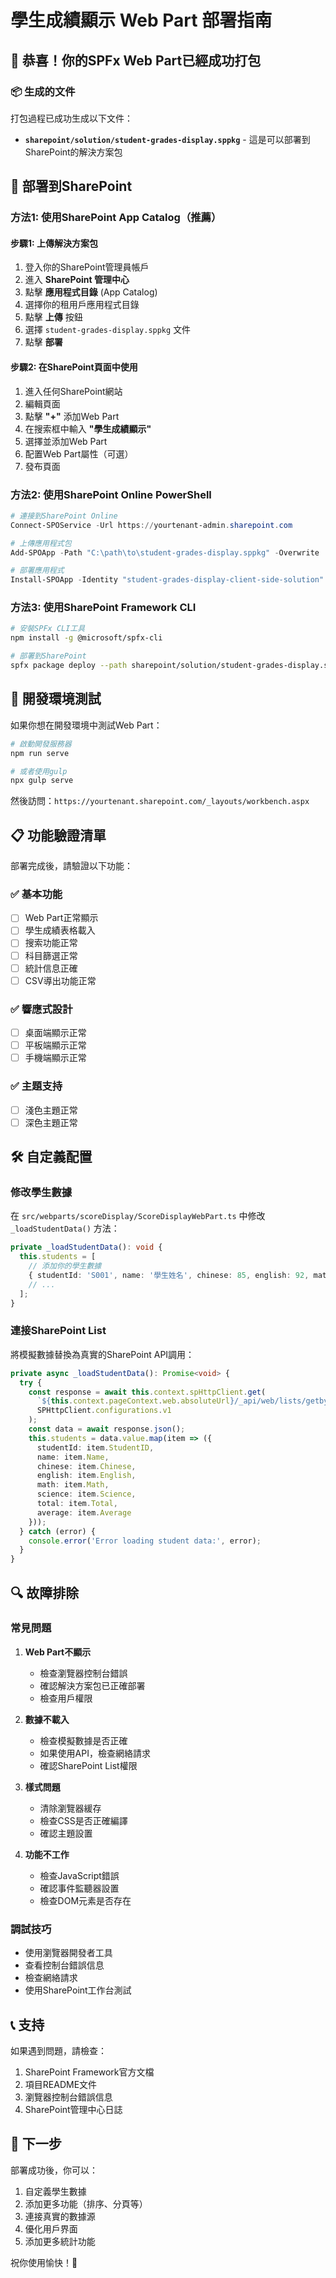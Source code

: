 # 學生成績顯示 Web Part 部署指南

## 🎉 恭喜！你的SPFx Web Part已經成功打包

### 📦 生成的文件

打包過程已成功生成以下文件：
- **`sharepoint/solution/student-grades-display.sppkg`** - 這是可以部署到SharePoint的解決方案包

## 🚀 部署到SharePoint

### 方法1: 使用SharePoint App Catalog（推薦）

#### 步驟1: 上傳解決方案包
1. 登入你的SharePoint管理員帳戶
2. 進入 **SharePoint 管理中心**
3. 點擊 **應用程式目錄** (App Catalog)
4. 選擇你的租用戶應用程式目錄
5. 點擊 **上傳** 按鈕
6. 選擇 `student-grades-display.sppkg` 文件
7. 點擊 **部署**

#### 步驟2: 在SharePoint頁面中使用
1. 進入任何SharePoint網站
2. 編輯頁面
3. 點擊 **"+"** 添加Web Part
4. 在搜索框中輸入 **"學生成績顯示"**
5. 選擇並添加Web Part
6. 配置Web Part屬性（可選）
7. 發布頁面

### 方法2: 使用SharePoint Online PowerShell

```powershell
# 連接到SharePoint Online
Connect-SPOService -Url https://yourtenant-admin.sharepoint.com

# 上傳應用程式包
Add-SPOApp -Path "C:\path\to\student-grades-display.sppkg" -Overwrite

# 部署應用程式
Install-SPOApp -Identity "student-grades-display-client-side-solution" -Web "https://yourtenant.sharepoint.com/sites/yoursite"
```

### 方法3: 使用SharePoint Framework CLI

```bash
# 安裝SPFx CLI工具
npm install -g @microsoft/spfx-cli

# 部署到SharePoint
spfx package deploy --path sharepoint/solution/student-grades-display.sppkg --tenant yourtenant.sharepoint.com
```

## 🔧 開發環境測試

如果你想在開發環境中測試Web Part：

```bash
# 啟動開發服務器
npm run serve

# 或者使用gulp
npx gulp serve
```

然後訪問：`https://yourtenant.sharepoint.com/_layouts/workbench.aspx`

## 📋 功能驗證清單

部署完成後，請驗證以下功能：

### ✅ 基本功能
- [ ] Web Part正常顯示
- [ ] 學生成績表格載入
- [ ] 搜索功能正常
- [ ] 科目篩選正常
- [ ] 統計信息正確
- [ ] CSV導出功能正常

### ✅ 響應式設計
- [ ] 桌面端顯示正常
- [ ] 平板端顯示正常
- [ ] 手機端顯示正常

### ✅ 主題支持
- [ ] 淺色主題正常
- [ ] 深色主題正常

## 🛠️ 自定義配置

### 修改學生數據
在 `src/webparts/scoreDisplay/ScoreDisplayWebPart.ts` 中修改 `_loadStudentData()` 方法：

```typescript
private _loadStudentData(): void {
  this.students = [
    // 添加你的學生數據
    { studentId: 'S001', name: '學生姓名', chinese: 85, english: 92, math: 88, science: 90, total: 355, average: 88.75 },
    // ...
  ];
}
```

### 連接SharePoint List
將模擬數據替換為真實的SharePoint API調用：

```typescript
private async _loadStudentData(): Promise<void> {
  try {
    const response = await this.context.spHttpClient.get(
      `${this.context.pageContext.web.absoluteUrl}/_api/web/lists/getbytitle('StudentGrades')/items`,
      SPHttpClient.configurations.v1
    );
    const data = await response.json();
    this.students = data.value.map(item => ({
      studentId: item.StudentID,
      name: item.Name,
      chinese: item.Chinese,
      english: item.English,
      math: item.Math,
      science: item.Science,
      total: item.Total,
      average: item.Average
    }));
  } catch (error) {
    console.error('Error loading student data:', error);
  }
}
```

## 🔍 故障排除

### 常見問題

1. **Web Part不顯示**
   - 檢查瀏覽器控制台錯誤
   - 確認解決方案包已正確部署
   - 檢查用戶權限

2. **數據不載入**
   - 檢查模擬數據是否正確
   - 如果使用API，檢查網絡請求
   - 確認SharePoint List權限

3. **樣式問題**
   - 清除瀏覽器緩存
   - 檢查CSS是否正確編譯
   - 確認主題設置

4. **功能不工作**
   - 檢查JavaScript錯誤
   - 確認事件監聽器設置
   - 檢查DOM元素是否存在

### 調試技巧

- 使用瀏覽器開發者工具
- 查看控制台錯誤信息
- 檢查網絡請求
- 使用SharePoint工作台測試

## 📞 支持

如果遇到問題，請檢查：
1. SharePoint Framework官方文檔
2. 項目README文件
3. 瀏覽器控制台錯誤信息
4. SharePoint管理中心日誌

## 🎯 下一步

部署成功後，你可以：
1. 自定義學生數據
2. 添加更多功能（排序、分頁等）
3. 連接真實的數據源
4. 優化用戶界面
5. 添加更多統計功能

祝你使用愉快！🎉
